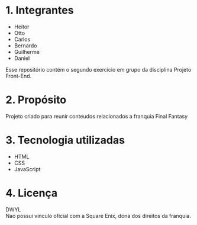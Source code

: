 # 1. Integrantes
- Heitor
- Otto
- Carlos
- Bernardo
- Guilherme
- Daniel
  
Esse repositório contém o segundo exercicio em grupo da disciplina Projeto Front-End.
# 2. Propósito
Projeto criado para reunir conteudos relacionados a franquia Final Fantasy
# 3. Tecnologia utilizadas
- HTML
- CSS
- JavaScript
# 4. Licença
DWYL  
Nao possui vínculo oficial com a Square Enix, dona dos direitos da franquia.
